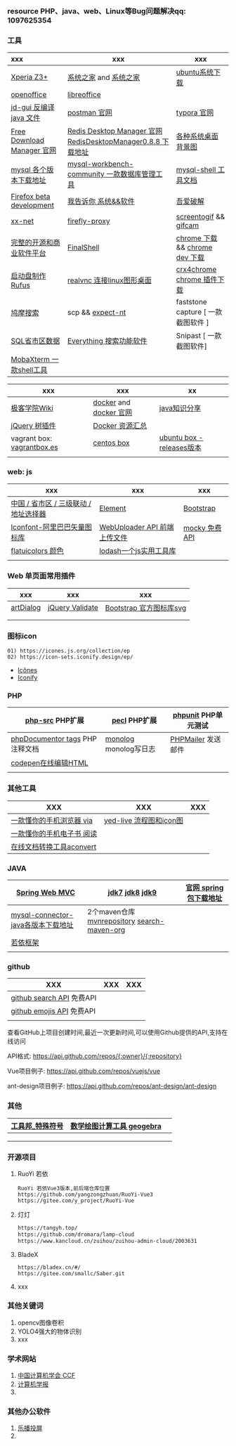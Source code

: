 ### resource    PHP、java、web、Linux等Bug问题解决qq: 1097625354

 ### 工具

| xxx                                                          | xxx                                                          | xxx                                                          |
| :----------------------------------------------------------- | ------------------------------------------------------------ | ------------------------------------------------------------ |
| [Xperia Z3+](http://bbs.gfan.com/forum.php?mod=viewthread&tid=9191328) | [系统之家](http://www.xitongzhijia.net/win7/201801/117820.html) and [系统之家](http://www.xitongzhijia.net/) | [ubuntu系统下载](http://cdimage.ubuntu.com/ubuntu-gnome/releases/) |
| [openoffice](http://www.openoffice.org/download/index.html)  | [libreoffice](https://www.libreoffice.org/)                  |                                                              |
| [jd-gui 反编译java 文件](http://jd.benow.ca/)                | [postman 官网](https://www.getpostman.com/)                  | [typora 官网](https://typora.io/)                            |
| [Free Download Manager 官网](https://www.freedownloadmanager.org/) | [Redis Desktop Manager 官网](https://redisdesktop.com/)<br /> [RedisDesktopManager0.8.8 下载地址](https://github.com/uglide/RedisDesktopManager/releases/tag/0.8.8) | [各种系统桌面背景图](http://oswallpapers.com/)               |
| [mysql 各个版本下载地址](http://ftp.ntu.edu.tw/MySQL/Downloads/) | [mysql-workbench-community 一款数据库管理工具](https://dev.mysql.com/get/Downloads/MySQLGUITools/mysql-workbench-community-6.3.10-winx64.msi) | [mysql-shell 工具文档](https://dev.mysql.com/doc/mysql-shell/8.0/en/mysql-shell-features.html "mysql-shell") |
| [Firefox beta development](https://www.mozilla.org/zh-CN/firefox/channel/desktop/) | [我告诉你 系统&&软件](https://msdn.itellyou.cn/)             | [吾爱破解](https://www.52pojie.cn/)                          |
| [xx-net](https://github.com/XX-net/XX-Net)                   | [firefly-proxy](https://github.com/yinghuocho/firefly-proxy) | [screentogif](https://www.screentogif.com/?l=zh_cn) &&  [gifcam](http://blog.bahraniapps.com/gifcam/) |
| [完整的开源和商业软件平台](https://sourceforge.net/)         | [FinalShell ](<http://www.hostbuf.com/t/988.html>)           | [chrome 下载](<https://www.google.cn/chrome/>)  && [chrome dev 下载](https://www.google.cn/chrome/dev/) |
| [启动盘制作 Rufus](https://rufus.ie/)                        | [realvnc 连接linux图形桌面](https://www.realvnc.com/en/connect/download/viewer/) | [crx4chrome chrome 插件下载](<https://www.crx4chrome.com/>)  |
| [鸠摩搜索](https://www.jiumodiary.com/)                      | scp && [expect-nt](https://github.com/an7oine/expect-nt/tree/master/original-5.21r1b1 "expect-nt") | faststone capture [ 一款截图软件 ]                           |
| [SQL省市区数据](https://github.com/xiangyuecn/AreaCity-JsSpider-StatsGov/releases) | [Everything 搜索功能软件](<https://www.voidtools.com/zh-cn/>) | Snipast [ 一款截图软件]                                      |
| [MobaXterm 一款shell工具](https://mobaxterm.mobatek.net/)    |                                                              |                                                              |





| xxx                                                         | xxx                                                          | xx                                                           |
| ----------------------------------------------------------- | ------------------------------------------------------------ | ------------------------------------------------------------ |
| [极客学院Wiki](http://wiki.jikexueyuan.com/list/front-end/) | [docker](https://yeasy.gitbooks.io/docker_practice/content/) and [docker 官网](https://docs.docker.com/install/) | [java知识分享](http://java1234.com/)                         |
| [jQuery 树插件](http://www.treejs.cn/v3/demo.php#_101)      | [Docker 资源汇总](<https://www.runoob.com/docker/docker-resources.html>) |                                                              |
| vagrant box: [vagrantbox.es](http://www.vagrantbox.es/)     | [centos box](http://cloud.centos.org/centos/7/vagrant/x86_64/images/) | [ubuntu box -releases版本](http://cloud-images.ubuntu.com/releases/releases/ "记得要下载release版本") |
|                                                             |                                                              |                                                              |



### web: js

| xxx                                                          | xxx                                                          | xxx                                                          |
| ------------------------------------------------------------ | ------------------------------------------------------------ | ------------------------------------------------------------ |
| [中国 / 省市区 / 三级联动 / 地址选择器](https://github.com/fengyuanchen/distpicker) | [Element](https://element.eleme.cn/#/zh-CN/component/installation) | [Bootstrap](https://www.bootcss.com/)                        |
| [Iconfont-阿里巴巴矢量图标库](https://www.iconfont.cn/)      | [WebUploader API 前端上传文件](http://fex.baidu.com/webuploader/doc/index.html) | [mocky 免费API](https://designer.mocky.io/design/confirmation) |
| [flatuicolors 颜色](https://flatuicolors.com/)               | [lodash一个js实用工具库](https://www.lodashjs.com/)          |                                                              |
|                                                              |                                                              |                                                              |

### Web 单页面常用插件

| xxx                                          | xxx                                              | xxx                                                   |
| -------------------------------------------- | ------------------------------------------------ | ----------------------------------------------------- |
| [artDialog](http://aui.github.io/artDialog/) | [jQuery Validate](https://jqueryvalidation.org/) | [Bootstrap 官方图标库svg](https://icons.bootcss.com/) |
|                                              |                                                  |                                                       |
|                                              |                                                  |                                                       |

### 图标icon

```wiki
01) https://icones.js.org/collection/ep
02) https://icon-sets.iconify.design/ep/
```

- [Icônes](https://icones.js.org/collection/ep)
- [Iconify](https://icon-sets.iconify.design/ep/)

### PHP

| [php-src](https://github.com/php/php-src "php-src")  PHP扩展 | [pecl](https://pecl.php.net/ "pecl")   PHP扩展               | [phpunit](https://phpunit.readthedocs.io/en/7.3/textui.html#textui-examples-testcaseclass-php "phpunit")  PHP单元测试 |
| ------------------------------------------------------------ | ------------------------------------------------------------ | ------------------------------------------------------------ |
| [phpDocumentor tags](https://manual.phpdoc.org/HTMLSmartyConverter/HandS/phpDocumentor/tutorial_tags.pkg.html "phpDocumentor tags")  PHP注释文档 | [monolog](https://github.com/Seldaek/monolog "monolog")   monolog写日志 | [PHPMailer](https://github.com/PHPMailer/PHPMailer "PHPMailer")  发送邮件 |
| [codepen在线编辑HTML](https://codepen.io/pen/)               |                                                              |                                                              |
|                                                              |                                                              |                                                              |

### 其他工具

| XXX                                                          | XXX                                                         | XXX  |
| ------------------------------------------------------------ | ----------------------------------------------------------- | ---- |
| [一款懂你的手机浏览器 via](https://coolapk.com/apk/mark.via) | [yed-live 流程图和icon图](https://www.yworks.com/yed-live/) |      |
| [一款懂你的手机电子书 阅读](https://www.coolapk.com/apk/com.gedoor.monkeybook) |                                                             |      |
| [在线文档转换工具aconvert](https://www.aconvert.com/cn/document/) |                                                             |      |

### JAVA

| [Spring Web MVC](https://docs.spring.io/spring/docs/current/spring-framework-reference/web.html#mvc) | [jdk7](http://www.oracle.com/technetwork/java/javase/downloads/java-archive-downloads-javase7-521261.html)  [jdk8](http://www.oracle.com/technetwork/java/javase/downloads/java-archive-javase8-2177648.html)  [jdk9](http://www.oracle.com/technetwork/java/javase/downloads/java-archive-javase9-3934878.html) | [官网 spring 包下载地址](https://repo.spring.io/webapp/#/artifacts/browse/tree/General/libs-release-local/org/springframework/spring/4.1.0.RELEASE) |
| ------------------------------------------------------------ | ------------------------------------------------------------ | ------------------------------------------------------------ |
| [mysql-connector-java各版本下载地址](https://mvnrepository.com/artifact/mysql/mysql-connector-java) | 2个maven仓库 [mvnrepository](https://mvnrepository.com)  [search-maven-org](https://search.maven.org) |                                                              |
| [若依框架](http://www.ruoyi.vip/)                            |                                                              |                                                              |
|                                                              |                                                              |                                                              |

### github

| XXX                                                          | XXX  | XXX  |
| ------------------------------------------------------------ | ---- | ---- |
| [github search API](https://docs.github.com/en/rest/reference/search) 免费API |      |      |
| [github emojis API](https://docs.github.com/en/free-pro-team@latest/rest/reference/emojis) 免费API |      |      |
|                                                              |      |      |

查看GitHub上项目创建时间,最近一次更新时间,可以使用Github提供的API,支持在线访问

API格式:     https://api.github.com/repos/{:owner}/{:repository}

Vue项目例子:  https://api.github.com/repos/vuejs/vue

ant-design项目例子: https://api.github.com/repos/ant-design/ant-design



### 其他

| [工具邦_特殊符号](http://cn.piliapp.com/symbol/) | [数学绘图计算工具 geogebra ](https://www.geogebra.org/) |      |
| ------------------------------------------------ | ------------------------------------------------------- | ---- |
|                                                  |                                                         |      |
|                                                  |                                                         |      |
|                                                  |                                                         |      |

### 开源项目

1. RuoYi 若依
   ```wiki
   RuoYi 若依Vue3版本,前后端仓库位置
   https://github.com/yangzongzhuan/RuoYi-Vue3
   https://gitee.com/y_project/RuoYi-Vue 
   ```

2. 灯灯
   ```html
   https://tangyh.top/
   https://github.com/dromara/lamp-cloud
   https://www.kancloud.cn/zuihou/zuihou-admin-cloud/2003631
   ```

3. BladeX
   ```wi
   https://bladex.cn/#/
   https://gitee.com/smallc/Saber.git
   
   ```

   

4. xxx



### 其他关键词

1. opencv图像卷积
2. YOLO4强大的物体识别
3. xxx

### 学术网站

1. [中国计算机学会 CCF](https://www.ccf.org.cn/)
2. [计算机学报](http://cjc.ict.ac.cn/)
3. 

### 其他办公软件

1. [乐播投屏](https://www.lebo.cn/)
2. 
